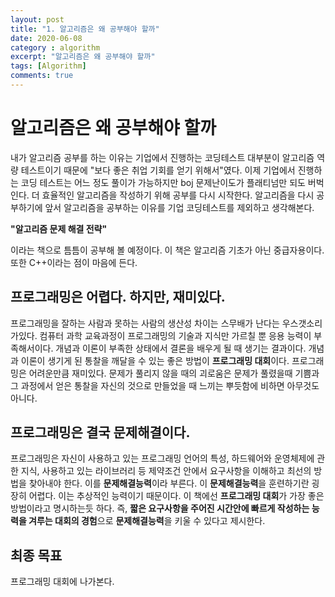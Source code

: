 ```yaml
---
layout: post
title: "1. 알고리즘은 왜 공부해야 할까"
date: 2020-06-08
category : algorithm
excerpt: "알고리즘은 왜 공부해야 할까"
tags: [Algorithm]
comments: true
---
```


# 알고리즘은 왜 공부해야 할까

내가 알고리즘 공부를 하는 이유는 기업에서 진행하는 코딩테스트 대부분이 알고리즘 역량 테스트이기 때문에 "보다 좋은 취업 기회를 얻기 위해서"였다. 이제 기업에서 진행하는 코딩 테스트는 어느 정도 풀이가 가능하지만 boj 문제난이도가 플래티넘만 되도 버벅인다. 더 효율적인 알고리즘을 작성하기 위해 공부를 다시 시작한다. 알고리즘을 다시 공부하기에 앞서 알고리즘을 공부하는 이유를 기업 코딩테스트를 제외하고 생각해본다. 

**"알고리즘 문제 해결 전략"**

이라는 책으로 틈틈이 공부해 볼 예정이다. 이 책은 알고리즘 기초가 아닌 중급자용이다. 또한 C++이라는 점이 마음에 든다.

## 프로그래밍은 어렵다. 하지만, 재미있다.

프로그래밍을 잘하는 사람과 못하는 사람의 생산성 차이는 스무배가 난다는 우스갯소리가있다.
컴퓨터 과학 교육과정이 프로그래밍의 기술과 지식만 가르칠 뿐 응용 능력이 부족해서이다.
개념과 이론이 부족한 상태에서 결론을 배우게 될 때 생기는 결과이다.
개념과 이론이 생기게 된  통찰을 깨달을 수 있는 좋은 방법이 **프로그래밍 대회**이다.
프로그래밍은 어려운만큼 재미있다. 문제가 풀리지 않을 때의 괴로움은 문제가 풀렸을때 기쁨과 그 과정에서 얻은 통찰을 자신의 것으로 만들었을 때 느끼는 뿌듯함에 비하면 아무것도 아니다.



## 프로그래밍은 결국 문제해결이다.

프로그래밍은 자신이 사용하고 있는 프로그래밍 언어의 특성, 하드웨어와 운영체제에 관한 지식, 사용하고 있는 라이브러리 등 제약조건 안에서 요구사항을 이해하고 최선의 방법을 찾아내야 한다.
이를 **문제해결능력**이라 부른다. 이 **문제해결능력**을 훈련하기란 굉장히 어렵다. 이는 추상적인 능력이기 때문이다. 이 책에선 **프로그래밍 대회**가 가장 좋은 방법이라고 명시하는듯 하다.
즉,  **짧은 요구사항을 주어진 시간안에 빠르게 작성하는 능력을 겨루는 대회의 경험**으로 **문제해결능력**을 키울 수 있다고 제시한다.



## 최종 목표

프로그래밍 대회에 나가본다.